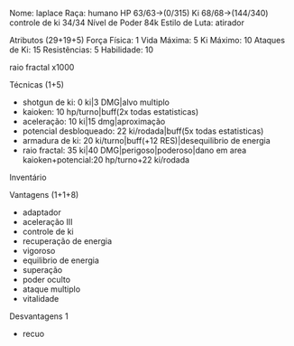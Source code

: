 Nome: laplace
Raça: humano
HP 63/63->(0/315)
Ki 68/68->(144/340)
controle de ki 34/34
Nível de Poder 84k
Estilo de Luta: atirador


Atributos (29+19+5)
Força Física: 1
Vida Máxima: 5
Ki Máximo: 10
Ataques de Ki: 15
Resistências: 5
Habilidade: 10

raio fractal x1000

Técnicas (1+5)
- shotgun de ki: 0 ki|3 DMG|alvo multiplo
- kaioken: 10 hp/turno|buff(2x todas estatisticas)
- aceleração: 10 ki|15 dmg|aproximação
- potencial desbloqueado: 22 ki/rodada|buff(5x todas estatisticas)
- armadura de ki: 20 ki/turno|buff(+12 RES)|desequilibrio de energia
- raio fractal: 35 ki|40 DMG|perigoso|poderoso|dano em area
kaioken+potencial:20 hp/turno+22 ki/rodada 



Inventário 

Vantagens (1+1+8)
- adaptador
- aceleração III
- controle de ki
- recuperação de energia
- vigoroso
- equilibrio de energia
- superação
- poder oculto
- ataque multiplo
- vitalidade

Desvantagens 1
- recuo